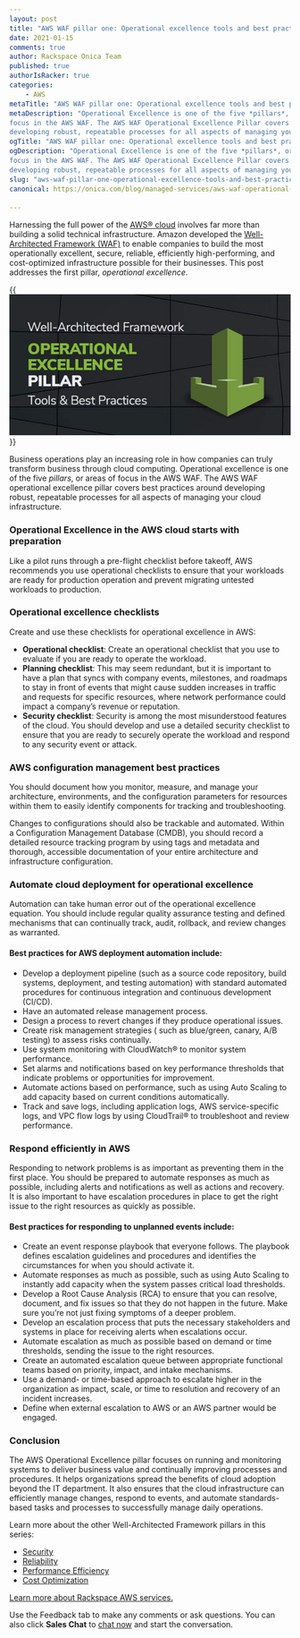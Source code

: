 ```yaml
---
layout: post
title: "AWS WAF pillar one: Operational excellence tools and best practices"
date: 2021-01-15
comments: true
author: Rackspace Onica Team
published: true
authorIsRacker: true
categories:
    - AWS
metaTitle: "AWS WAF pillar one: Operational excellence tools and best practices"
metaDescription: "Operational Excellence is one of the five *pillars*, or areas of
focus in the AWS WAF. The AWS WAF Operational Excellence Pillar covers best practices around
developing robust, repeatable processes for all aspects of managing your cloud infrastructure."
ogTitle: "AWS WAF pillar one: Operational excellence tools and best practices"
ogDescription: "Operational Excellence is one of the five *pillars*, or areas of
focus in the AWS WAF. The AWS WAF Operational Excellence Pillar covers best practices around
developing robust, repeatable processes for all aspects of managing your cloud infrastructure."
slug: "aws-waf-pillar-one-operational-excellence-tools-and-best-practices"
canonical: https://onica.com/blog/managed-services/aws-waf-operational-excellence/

---
```


Harnessing the full power of the [AWS&reg; cloud](https://onica.com/amazon-web-services/)
involves far more than building a solid technical infrastructure. Amazon developed the
[Well-Architected Framework (WAF)](https://aws.amazon.com/architecture/well-architected/)
to enable companies to build the most operationally excellent, secure, reliable, efficiently
high-performing, and cost-optimized infrastructure possible for their businesses. This post
addresses the first pillar, *operational excellence*.

<!--more-->

{{<img src="Picture1.png" title="" alt="">}}

Business operations play an increasing role in how companies can truly transform business
through cloud computing. Operational excellence is one of the five *pillars*, or areas of
focus in the AWS WAF. The AWS WAF operational excellence pillar covers best practices around
developing robust, repeatable processes for all aspects of managing your cloud infrastructure.

### Operational Excellence in the AWS cloud starts with preparation

Like a pilot runs through a pre-flight checklist before takeoff, AWS recommends you use
operational checklists to ensure that your workloads are ready for production operation and
prevent migrating untested workloads to production.

### Operational excellence checklists

Create and use these checklists for operational excellence in AWS:

- **Operational checklist**: Create an operational checklist that you use to evaluate if
  you are ready to operate the workload.
- **Planning checklist**: This may seem redundant, but it is important to have a plan that
  syncs with company events, milestones, and roadmaps to stay in front of events that might
  cause sudden increases in traffic and requests for specific resources, where network
  performance could impact a company’s revenue or reputation.
- **Security checklist**: Security is among the most misunderstood features of the cloud.
  You should develop and use a detailed security checklist to ensure that you are ready to
  securely operate the workload and respond to any security event or attack.

### AWS configuration management best practices

You should document how you monitor, measure, and manage your architecture, environments,
and the configuration parameters for resources within them to easily identify components
for tracking and troubleshooting.

Changes to configurations should also be trackable and automated. Within a Configuration
Management Database (CMDB), you should record a detailed resource tracking program by using
tags and metadata and thorough, accessible documentation of your entire architecture and
infrastructure configuration.

### Automate cloud deployment for operational excellence

Automation can take human error out of the operational excellence equation. You should
include regular quality assurance testing and defined mechanisms that can continually track,
audit, rollback, and review changes as warranted.

#### Best practices for AWS deployment automation include:

- Develop a deployment pipeline (such as a source code repository, build systems, deployment,
  and testing automation) with standard automated procedures for continuous integration and
  continuous development (CI/CD).
- Have an automated release management process.
- Design a process to revert changes if they produce operational issues.
- Create risk management strategies ( such as blue/green, canary, A/B testing) to assess
  risks continually.
- Use system monitoring with CloudWatch&reg; to monitor system performance.
- Set alarms and notifications based on key performance thresholds that indicate problems
  or opportunities for improvement.
- Automate actions based on performance, such as using Auto Scaling to add capacity based
  on current conditions automatically.
- Track and save logs, including application logs, AWS service-specific logs, and VPC flow
  logs by using CloudTrail&reg; to troubleshoot and review performance.

### Respond efficiently in AWS

Responding to network problems is as important as preventing them in the first place. You
should be prepared to automate responses as much as possible, including alerts and
notifications as well as actions and recovery. It is also important to have escalation
procedures in place to get the right issue to the right resources as quickly as possible.

#### Best practices for responding to unplanned events include:

- Create an event response playbook that everyone follows. The playbook defines escalation
  guidelines and procedures and identifies the circumstances for when you should activate it.
- Automate responses as much as possible, such as using Auto Scaling to instantly add
  capacity when the system passes critical load thresholds.
- Develop a Root Cause Analysis (RCA) to ensure that you can resolve, document, and fix
  issues so that they do not happen in the future. Make sure you’re not just fixing symptoms
  of a deeper problem.
- Develop an escalation process that puts the necessary stakeholders and systems in place
  for receiving alerts when escalations occur.
- Automate escalation as much as possible based on demand or time thresholds, sending the
  issue to the right resources.
- Create an automated escalation queue between appropriate functional teams based on
  priority, impact, and intake mechanisms.
- Use a demand- or time-based approach to escalate higher in the organization as impact,
  scale, or time to resolution and recovery of an incident increases.
- Define when external escalation to AWS or an AWS partner would be engaged.

### Conclusion

The AWS Operational  Excellence pillar focuses on running and monitoring systems to deliver
business value and continually improving processes and procedures. It helps organizations
spread the benefits of cloud adoption beyond the IT department. It also ensures that the
cloud infrastructure can efficiently manage changes, respond to events, and automate
standards-based tasks and processes to successfully manage daily operations.

Learn more about the other Well-Architected Framework pillars in this series:

- [Security](https://docs.rackspace.com/blog/aws-waf-pillar-two-security-tools-and-best-practices/)
- [Reliability](https://docs.rackspace.com/blog/aws-waf-pillar-three-reliability-tools-and-best-practices/)
- [Performance Efficiency](https://docs.rackspace.com/blog/aws-waf-pillar-four-performance-efficiency-tools-and-best-practices/)
- [Cost Optimization](https://docs.rackspace.com/blog/aws-waf-pillar-five-cost-optimization-tools-and-best-practices)

<a class="cta red" id="cta" href="https://www.rackspace.com/cloud/aws">Learn more about Rackspace AWS services.</a>

Use the Feedback tab to make any comments or ask questions. You can also click
**Sales Chat** to [chat now](https://www.rackspace.com/) and start the conversation.
